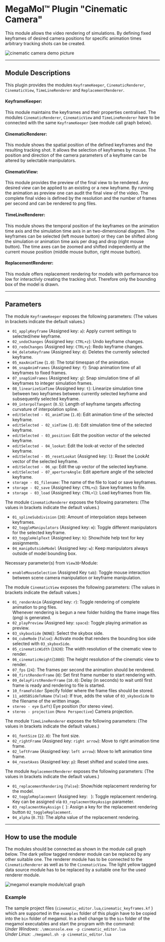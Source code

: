 # MegaMol™ Plugin "Cinematic Camera"

This module allows the video rendering of simulations.
By defining fixed keyframes of desired camera positions for specific animation times arbitrary tracking shots can be created.

![cinematic camera demo picture](https://github.com/braunms/megamol-dev/blob/cinematiccamera/plugins/cinematiccamera/demo.png)

--- 

## Module Descriptions
This plugin provides the modules `KeyframeKeeper`,  `CinematicRenderer`, `CinematicView`, `TimeLineRenderer` and `ReplacementRenderer`.

#### KeyframeKeeper:

This module maintains the keyframes and their properties centralised. 
The modules `CinematicRenderer`, `CinematicView` and `TimeLineRenderer` have to be connected with the same `KeyframeKeeper` (see module call graph below).

#### CinematicRenderer:

This module shows the spatial position of the defined keyframes and the resulting tracking shot. 
It allows the selection of keyframes by mouse. 
The position and direction of the camera parameters of a keyframe can be altered by selectable manipulators.

#### CinematicView:

This module provides the preview of the final view to be rendered.
Any desired view can be applied to an existing or a new keyframe.
By running the animation as preview one can audit the final view of the video.
The complete final video is defined by the resolution and the number of frames per second and can be rendered to png files.

#### TimeLineRenderer:

This module shows the temporal position of the keyframes on the animation time axis and the simulation time axis in an two-dimensional diagram.
The keyframes can be selected (left mouse button) or they can be shifted along the simulation or animation time axis per drag and drop (right mouse button).
The time axes can be zoomed and shifted independently at the current mouse position (middle mouse button, right mouse button).

#### ReplacementRenderer:

This module offers replacement rendering for models with performance too low for interactivly creating the tracking shot. 
Therefore only the bounding box of the model is drawn.

--- 

## Parameters

The module `KeyframeKeeper` exposes the following parameters:
(The values in brackets indicate the default values.)

* `01_applyKeyframe` (Assigned key: `a`): Apply current settings to selected/new keyframe.
* `02_undoChanges` (Assigned key: `CTRL+z`): Undo keyframe changes.
* `03_redoChanges` (Assigned key: `CTRL+y`): Redo keyframe changes.
* `04_deleteKeyframe` (Assigned key: `d`): Deletes the currently selected keyframe.
* `05_maxAnimTime` (`1.0`): The total timespan of the animation.
* `06_snapAnimFrames` (Assigned key: `f`): Snap animation time of all keyframes to fixed frames.
* `07_snapSimFrames` (Assigned key: `g`): Snap simulation time of all keyframes to integer simulation frames.
* `08_linearizeSimTime` (Assigned key: `t`): Linearize simulation time between two keyframes between currently selected keyframe and subsequently selected keyframe.
* `09_interpolTangent` (`0.5`): Length of keyframe tangets affecting curvature of interpolation spline.
* `editSelected - 01_animTime` (`1.0`): Edit animation time of the selected keyframe.
* `editSelected - 02_simTime` (`1.0`): Edit simulation time of the selected keyframe.
* `editSelected - 03_position`: Edit the position vector of the selected keyframe.
* `editSelected - 04_lookat`: Edit the look-at vector of the selected keyframe.
* `editSelected - 05_resetLookat` (Assigned key: `l`): Reset the LookAt vector of the selected keyframe.
* `editSelected - 06_up`:  Edit the up vector of the selected keyframe.
* `editSelected - 07_apertureAngle`: Edit aperture angle of the selected keyframe.
* `storage - 01_filename`:  The name of the file to load or save keyframes. 
* `storage - 02_save` (Assigned key: `CTRL+s`): Save keyframes to file.
* `storage - 03_load` (Assigned key: `CTRL+l`): Load keyframes from file.

The module `CinematicRenderer` exposes the following parameters:
(The values in brackets indicate the default values.)

* `01_splineSubdivision` (`20`): Amount of interpolation steps between keyframes.
* `02_toggleManipulators` (Assigned key: `m`): Toggle different manipulators for the selected keyframe.            
* `03_toggleHelpText` (Assigned key: `h`): Show/hide help text for key assignments.
* `04_manipOutsideModel` (Assigned key: `w`): Keep manipulators always outside of model bounding box.

Necessary parameter(s) from `View3D`-Module: 

 * `enableMouseSelection` (Assigned Key `tab`): Toggle mouse interaction between scene camera manipulation or keyframe manipulation.

The module `CinematicView` exposes the following parameters:
(The values in brackets indicate the default values.)

* `01_renderAnim` (Assigned key: `r`): Toggle rendering of complete animation to png files.   
   Whenever rendering is begun a new folder holding the frame image files (png) is generated.
* `02_playPreview` (Assigned key: `space`): Toggle playing animation as preview.
* `03_skyboxSide` (`NONE`): Select the skybox side.
* `04_cubeMode` (`false`): Activate mode that renders the bounding box side selected with `03_skyboxSide`.
* `05_cinematicWidth` (`1920`): The width resolution of the cinematic view to render.
* `06_cinematicHeight`(`1080`): The height resolution of the cinematic view to render.
* `07_fps` (`24`): The frames per second the animation should be rendered.
* `08_firstRenderFrame` (`0`): Set first frame number to start rendering with.
* `09_delayFirstRenderFrame` (`10.0`): Delay (in seconds) to wait until first frame is ready and rendering to file is started.
* `10_frameFolder` Specify folder where the frame files should be stored.
* `11_addSBSideToName` (`false`): If true, adds the value of `03_skyboxSide` to the filename of the written image.
* `stereo - eye` (`Left`) Eye position (for stereo view).
* `stereo - projection` (`Mono Perspective`) Camera projection.

The module `TimeLineRenderer` exposes the following parameters:
(The values in brackets indicate the default values.)

* `01_fontSize` (`22.0`): The font size.
* `02_rightFrame` (Assigned key: `right arrow`): Move to right animation time frame.
* `02_leftFrame` (Assigned key: `left arrow`): Move to left animation time frame.
* `04_resetAxes` (Assigned key: `p`): Reset shifted and scaled time axes.

The module `ReplacementRenderer` exposes the following parameters:
(The values in brackets indicate the default values.)

* `01_replacementRendering` (`false`): Show/hide replacement rendering for the model.
* `02_toggleReplacement` (Assigned key: ` `): Toggle replacement rendering. Key can be assigned via `03_replacmentKeyAssign` parameter. 
* `03_replacmentKeyAssign` (` `): Assign a key for the replacement rendering button `02_toggleReplacement`.
* `04_alpha` (`0.75`): The alpha value of the replacement rendering.
    
---

## How to use the module

The modules should be connected as shown in the module call graph below. 
The dark yellow tagged renderer module can be replaced by any other suitable one. 
The renderer module has to be connected to the `CinematicRenderer` as well as to the `CinematicView`.
The light yellow tagged data source module has to be replaced by a suitable one for the used renderer module.

![megamol example module/call graph](https://github.com/braunms/megamol-dev/blob/cinematiccamera/plugins/cinematiccamera/graph.png)

### Example

The sample project files (`cinematic_editor.lua`,`cinematic_keyframes.kf` ) which are supported in the `examples` folder of this plugin have to be copied into the `bin` folder of megamol.
In a shell change to the `bin` folder of the megamol executables and start the program with the command:   
*Under Windows:* `.\mmconsole.exe -p cinematic_editor.lua`   
*Under Linux:* `./megamol.sh -p cinematic_editor.lua`

